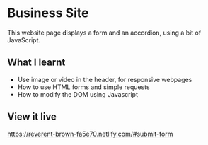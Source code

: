 # Business Site

This website page displays a form and an accordion, using a bit of JavaScript.

## What I learnt

- Use image or video in the header, for responsive webpages
- How to use HTML forms and simple requests
- How to modify the DOM using Javascript


## View it live
https://reverent-brown-fa5e70.netlify.com/#submit-form
